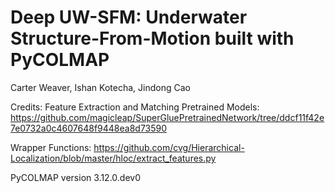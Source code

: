 # Deep UW-SFM: Underwater Structure-From-Motion built with PyCOLMAP 
Carter Weaver, Ishan Kotecha, Jindong Cao

Credits:
Feature Extraction and Matching Pretrained Models:
https://github.com/magicleap/SuperGluePretrainedNetwork/tree/ddcf11f42e7e0732a0c4607648f9448ea8d73590

Wrapper Functions:
https://github.com/cvg/Hierarchical-Localization/blob/master/hloc/extract_features.py

PyCOLMAP version 3.12.0.dev0
